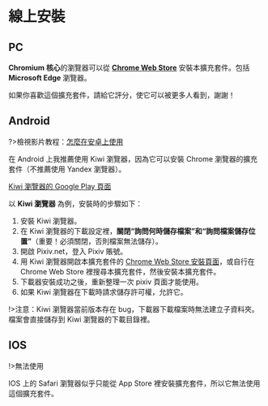 # 線上安裝

## PC

**Chromium 核心**的瀏覽器可以從 **[Chrome Web Store](https://chrome.google.com/webstore/detail/powerful-pixiv-downloader/dkndmhgdcmjdmkdonmbgjpijejdcilfh ':target=_blank')** 安裝本擴充套件。包括 **Microsoft Edge** 瀏覽器。

如果你喜歡這個擴充套件，請給它評分，使它可以被更多人看到，謝謝！

## Android

?>檢視影片教程：[怎麼在安卓上使用](https://www.youtube.com/watch?v=7yaE1zYjlxE&list=PLO2Mj4AiZzWEpN6x_lAG8mzeNyJzd478d&index=5 ':target=_blank')

在 Android 上我推薦使用 Kiwi 瀏覽器，因為它可以安裝 Chrome 瀏覽器的擴充套件（不推薦使用 Yandex 瀏覽器）。

[Kiwi 瀏覽器的 Google Play 頁面](https://play.google.com/store/apps/details?id=com.kiwibrowser.browser&hl=en&gl=US)

以 **Kiwi 瀏覽器** 為例，安裝時的步驟如下：

1. 安裝 Kiwi 瀏覽器。
2. 在 Kiwi 瀏覽器的下載設定裡，**關閉“詢問何時儲存檔案”和“詢問檔案儲存位置”**（重要！必須關閉，否則檔案無法儲存）。
3. 開啟 Pixiv.net，登入 Pixiv 賬號。
4. 用 Kiwi 瀏覽器開啟本擴充套件的 [Chrome Web Store 安裝頁面](https://chrome.google.com/webstore/detail/powerful-pixiv-downloader/dkndmhgdcmjdmkdonmbgjpijejdcilfh ':target=_blank')，或自行在 Chrome Web Store 裡搜尋本擴充套件，然後安裝本擴充套件。
5. 下載器安裝成功之後，重新整理一次 pixiv 頁面才能使用。
6. 如果 Kiwi 瀏覽器在下載時請求儲存許可權，允許它。

!>注意：Kiwi 瀏覽器當前版本存在 bug，下載器下載檔案時無法建立子資料夾。檔案會直接儲存到 Kiwi 瀏覽器的下載目錄裡。

## IOS

!>無法使用

IOS 上的 Safari 瀏覽器似乎只能從 App Store 裡安裝擴充套件，所以它無法使用這個擴充套件。